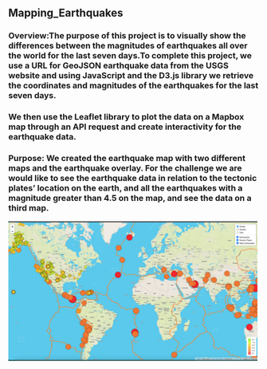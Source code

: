 ## Mapping_Earthquakes

### Overview:The purpose of this project is to visually show the differences between the magnitudes of earthquakes all over the world for the last seven days.To complete this project, we use a URL for GeoJSON earthquake data from the USGS website and using JavaScript and the D3.js library we retrieve the coordinates and magnitudes of the earthquakes for the last seven days. 
### We then use the Leaflet library to plot the data on a Mapbox map through an API request and create interactivity for the earthquake data.

### Purpose: We created the earthquake map with two different maps and the earthquake overlay. For the challenge we are would like to see the earthquake data in relation to the tectonic plates’ location on the earth, and all the earthquakes with a magnitude greater than 4.5 on the map, and see the data on a third map.

<img src = "GeoJson_Mapping.png" width = 500)>

